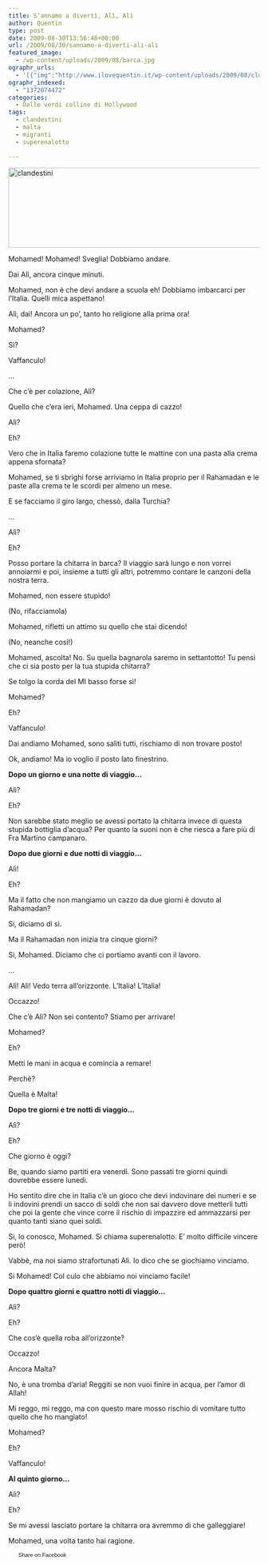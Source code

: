 ```yaml
---
title: S’annamo a divertì, Alì, Alì
author: Quentin
type: post
date: 2009-08-30T13:56:48+00:00
url: /2009/08/30/sannamo-a-diverti-ali-ali
featured_image:
  - /wp-content/uploads/2009/08/barca.jpg
ographr_urls:
  - '[{"img":"http://www.ilovequentin.it/wp-content/uploads/2009/08/clandestini.jpg"},{"img":"http://www.ilovequentin.it/wp-content/uploads/2009/08/barca.jpg"},{"img":"http://www.ilovequentin.it/wp-content/uploads/2009/08/clandestini-300x92.jpg"}]'
ographr_indexed:
  - "1372074472"
categories:
  - Dalle verdi colline di Hollywood
tags:
  - clandestini
  - malta
  - migranti
  - superenalotto

---
```

<img class="alignnone size-full wp-image-435" title="clandestini" src="http://www.ilovequentin.it/wp-content/uploads/2009/08/clandestini.jpg" alt="clandestini" width="519" height="160" />

Mohamed! Mohamed! Sveglia! Dobbiamo andare.

Dai <span class="misspell">Alì</span>, ancora cinque minuti.

Mohamed, non è che devi andare a scuola eh! Dobbiamo imbarcarci per l&#8217;Italia. Quelli mica aspettano!

<span class="misspell">Alì</span>, dai! Ancora un po&#8217;, tanto ho religione alla prima ora!

Mohamed?

Sì?

Vaffanculo!

&#8230;

Che c&#8217;è per colazione, <span class="misspell">Alì</span>?

Quello che c&#8217;era ieri, Mohamed. Una ceppa di cazzo!

<span class="misspell">Alì</span>?

Eh?

Vero che in Italia faremo colazione tutte le mattine con una pasta alla crema appena sfornata?

Mohamed, se ti sbrighi forse arriviamo in Italia proprio per il <span class="misspell">Rahamadan</span> e le paste alla crema te le scordi per almeno un mese.

E se facciamo il giro largo, <span class="misspell">chessò</span>, dalla Turchia?
  
&#8230;

<span class="misspell">Alì</span>?

Eh?

Posso portare la chitarra in barca? Il viaggio sarà lungo e non vorrei annoiarmi e poi, insieme a tutti gli altri, potremmo contare le canzoni della nostra terra.

Mohamed, non essere stupido!
  
(No, <span class="misspell">rifacciamola</span>)

Mohamed, rifletti un attimo su quello che stai dicendo!
  
(No, neanche così!)

Mohamed, ascolta! No. Su quella bagnarola saremo in <span class="misspell">settantotto</span>! Tu pensi che ci sia posto per la tua stupida chitarra?

Se tolgo la corda del MI basso forse sì!

Mohamed?

Eh?

Vaffanculo!

Dai andiamo Mohamed, sono saliti tutti, rischiamo di non trovare posto!

Ok, andiamo! Ma io voglio il posto lato finestrino.

<!--more-->

**Dopo un giorno e una notte di viaggio&#8230;**

<span class="misspell">Alì</span>?

Eh?

Non sarebbe stato meglio se avessi portato la chitarra invece di questa stupida bottiglia d&#8217;acqua? Per quanto la suoni non è che riesca a fare più di Fra Martino campanaro.

**Dopo due giorni e due notti di viaggio&#8230;**

<span class="misspell">Alì</span>!

Eh?

Ma il fatto che non mangiamo un cazzo da due giorni è dovuto al <span class="misspell">Rahamadan</span>?

Si, diciamo di sì.

Ma il <span class="misspell">Rahamadan</span> non inizia tra cinque giorni?

Si, Mohamed. Diciamo che ci portiamo avanti con il lavoro.

&#8230;

<span class="misspell">Alì</span>! <span class="misspell">Alì</span>! Vedo terra all&#8217;orizzonte. L&#8217;Italia! L&#8217;Italia!

<span class="misspell">Occazzo</span>!

Che c&#8217;è <span class="misspell">Alì</span>? Non sei contento? Stiamo per arrivare!

Mohamed?

Eh?

Metti le mani in acqua e comincia a remare!

Perché?

Quella è Malta!

**Dopo tre giorni e tre notti di viaggio&#8230;**

<span class="misspell">Alì</span>?

Eh?

Che giorno è oggi?

Be, quando siamo partiti era venerdì. Sono passati tre giorni quindi dovrebbe essere lunedì.

Ho sentito dire che in Italia c&#8217;è un gioco che devi indovinare dei numeri e se li indovini prendi un sacco di soldi che non sai davvero dove metterli tutti che poi la gente che vince corre il rischio di impazzire ed ammazzarsi per quanto tanti siano quei soldi.

Si, lo conosco, Mohamed. Si chiama <span class="misspell">superenalotto</span>. E&#8217; molto difficile vincere però!

<span class="misspell">Vabbè</span>, ma noi siamo <span class="misspell">strafortunati</span> <span class="misspell">Alì</span>. Io dico che se giochiamo vinciamo.

Si Mohamed! Col culo che abbiamo noi vinciamo facile!

**Dopo quattro giorni e quattro notti di viaggio&#8230;**

<span class="misspell">Alì</span>?

Eh?

Che <span class="misspell">cos</span>&#8216;è quella roba all&#8217;orizzonte?

<span class="misspell">Occazzo</span>!

Ancora Malta?

No, è una tromba d&#8217;aria! Reggiti se non vuoi finire in acqua, per l&#8217;amor di Allah!

Mi reggo, mi reggo, ma con questo mare mosso rischio di vomitare tutto quello che ho mangiato!

Mohamed?

Eh?

Vaffanculo!

**Al quinto giorno&#8230;**

<span class="misspell">Alì</span>?

Eh?

Se mi avessi lasciato portare la chitarra ora avremmo di che galleggiare!

Mohamed, una volta tanto hai ragione.

<a href="http://www.facebook.com/share.php?u=http%3A%2F%2Fwww.ilovequentin.it%2F2009%2F08%2F30%2Fsannamo-a-diverti-ali-ali&t=S%27annamo%20a%20divert%C3%AC%2C%20Al%C3%AC%2C%20Al%C3%AC" id="facebook_share_both_431" style="font-size:11px; line-height:13px; font-family:'lucida grande',tahoma,verdana,arial,sans-serif; text-decoration:none; padding:2px 0 0 20px; height:16px; background:url(http://b.static.ak.fbcdn.net/images/share/facebook_share_icon.gif) no-repeat top left;">Share on Facebook</a>